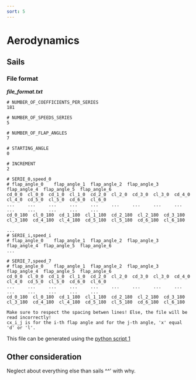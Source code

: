 ```yaml
---
sort: 5
---
```


# Aerodynamics

## Sails


### File format

***file_format.txt***
```
# NUMBER_OF_COEFFICIENTS_PER_SERIES
181

# NUMBER_OF_SPEEDS_SERIES
5

# NUMBER_OF_FLAP_ANGLES
7

# STARTING_ANGLE
0

# INCREMENT
2

# SERIE_0,speed_0
# flap_angle_0    flap_angle_1  flap_angle_2  flap_angle_3  flap_angle_4  flap_angle_5  flap_angle_6
cd_0_0  cl_0_0  cd_1_0  cl_1_0  cd_2_0  cl_2_0  cd_3_0  cl_3_0  cd_4_0  cl_4_0  cd_5_0  cl_5_0  cd_6_0  cl_6_0
...     ...     ...     ...     ...     ...     ...     ...     ...     ...     ...     ...     ...     ...
cd_0_180  cl_0_180  cd_1_180  cl_1_180  cd_2_180  cl_2_180  cd_3_180  cl_3_180  cd_4_180  cl_4_180  cd_5_180  cl_5_180  cd_6_180  cl_6_180

...
# SERIE_i,speed_i
# flap_angle_0    flap_angle_1  flap_angle_2  flap_angle_3  flap_angle_4  flap_angle_5  flap_angle_6
...

# SERIE_7,speed_7
# flap_angle_0    flap_angle_1  flap_angle_2  flap_angle_3  flap_angle_4  flap_angle_5  flap_angle_6
cd_0_0  cl_0_0  cd_1_0  cl_1_0  cd_2_0  cl_2_0  cd_3_0  cl_3_0  cd_4_0  cl_4_0  cd_5_0  cl_5_0  cd_6_0  cl_6_0
...     ...     ...     ...     ...     ...     ...     ...     ...     ...     ...     ...     ...     ...
cd_0_180  cl_0_180  cd_1_180  cl_1_180  cd_2_180  cl_2_180  cd_3_180  cl_3_180  cd_4_180  cl_4_180  cd_5_180  cl_5_180  cd_6_180  cl_6_180
```

```warning
Make sure to respect the spacing betwen lines! Else, the file will be read incorrectly!  
cx_i_j is for the i-th flap angle and for the j-th angle, 'x' equal 'd' or 'l'.
```


This file can be generated using the [python script 1](#python-script-1)


## Other consideration

Neglect about everything else than sails ^^' with why. 